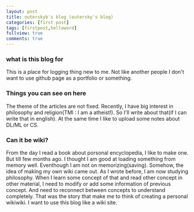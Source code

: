 ```yaml
---
layout: post
title: outerskyb's blog (outersky's blog)
categories: [first post]
tags: [firstpost,helloword]
fullview: true
comments: true
---
```


### what is this blog for

This is a place for logging thing new to me. Not like another people I don't want to use github page as a portfolio or something.  

### Things you can see on here

The theme of the articles are not fixed. Recently, I have big interest in philosophy and religion(TMI : I am a atheist!). So I'll write about that(if I can write that in english). At the same time I like to upload some notes about DL/ML or CS.

### Can it be wiki?

From the day I read a book about porsonal encyclopedia, I like to make one. But till few months ago. I thought I am good at loading something from memory well. Eventhough I am not on memorizing(saving). Somehow, the idea of making my own wiki came out. As I wrote before, I am now studying philosophy. When I learn some concept of that and read other concept in other material, I need to modify or add some information of previous concept. And need to reconnect between concepts to understand completely. That was the story that make me to think of creating a personal wikiwiki. I want to use this blog like a wiki site.
